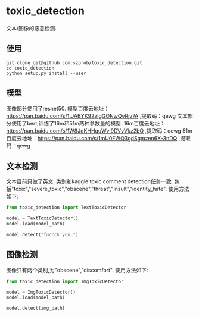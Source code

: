 # toxic_detection

文本/图像的恶意检测.

## 使用

```shell
git clone git@github.com:szprob/toxic_detection.git
cd toxic_detection
python setup.py install --user
```

## 模型

图像部分使用了resnet50.
模型百度云地址：https://pan.baidu.com/s/1tJABYK92zIgGONwQvRjv7A ,提取码：qewg
文本部分使用了bert,训练了16m和51m两种参数量的模型.
16m百度云地址：https://pan.baidu.com/s/1W8JdKHHguWvi9DVvVkz2bQ ,提取码：qewg
51m百度云地址：https://pan.baidu.com/s/1mU0FWQ3gdSgmzen6X-3nDQ ,提取码：qewg

## 文本检测

文本目前只做了英文.
类别和kaggle toxic comment detection任务一致.
包括"toxic","severe_toxic","obscene","threat","insult","identity_hate".
使用方法如下:

```python
from toxic_detection import TextToxicDetector

model = TextToxicDetector()
model.load(model_path)

model.detect("fuccck you.")
```

## 图像检测
图像只有两个类别,为"obscene","discomfort".
使用方法如下:

```python
from toxic_detection import ImgToxicDetector

model = ImgToxicDetector()
model.load(model_path)

model.detect(img_path)
```
